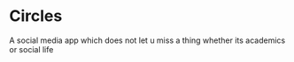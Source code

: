 # Circles
A social media app which does not let u miss a thing whether its academics or social life

